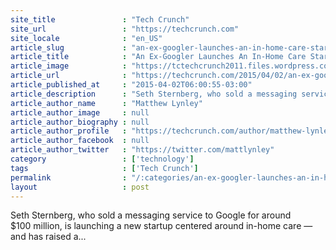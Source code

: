 ```yaml
---
site_title               : "Tech Crunch"
site_url                 : "https://techcrunch.com"
site_locale              : "en_US"
article_slug             : "an-ex-googler-launches-an-in-home-care-startup-called-honor-and-raises-s20-million"
article_title            : "An Ex-Googler Launches An In-Home Care Startup Called Honor And Raises $20 Million"
article_image            : "https://tctechcrunch2011.files.wordpress.com/2015/04/honor-logo.png?w=764&h=400&crop=1"
article_url              : "https://techcrunch.com/2015/04/02/an-ex-googler-is-launching-an-in-home-care-startup-called-honor-and-raised-20-million/"
article_published_at     : "2015-04-02T06:00:55-03:00"
article_description      : "Seth Sternberg, who sold a messaging service to Google for around $100 million, is launching a new startup centered around in-home care — and has raised a..."
article_author_name      : "Matthew Lynley"
article_author_image     : null
article_author_biography : null
article_author_profile   : "https://techcrunch.com/author/matthew-lynley/"
article_author_facebook  : null
article_author_twitter   : "https://twitter.com/mattlynley"
category                 : ['technology']
tags                     : ['Tech Crunch']
permalink                : "/:categories/an-ex-googler-launches-an-in-home-care-startup-called-honor-and-raises-s20-million/"
layout                   : post
---
```


Seth Sternberg, who sold a messaging service to Google for around $100 million, is launching a new startup centered around in-home care — and has raised a...
